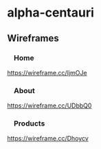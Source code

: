 # alpha-centauri 

## Wireframes
### &nbsp;&nbsp;&nbsp;&nbsp;Home
https://wireframe.cc/IjmOJe

### &nbsp;&nbsp;&nbsp;&nbsp;About
https://wireframe.cc/UDbbQ0

### &nbsp;&nbsp;&nbsp;&nbsp;Products
https://wireframe.cc/Dhoycv
